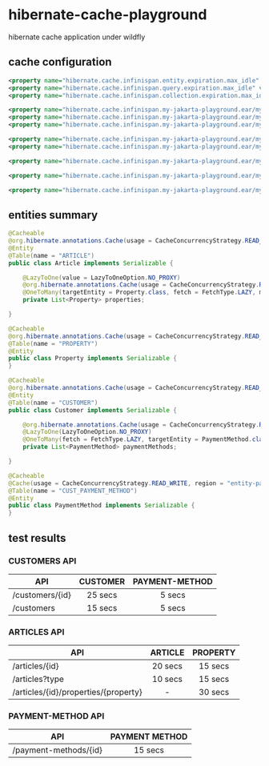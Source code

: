 # hibernate-cache-playground
hibernate cache application under wildfly

## cache configuration

```xml
<property name="hibernate.cache.infinispan.entity.expiration.max_idle" value="30000"/>
<property name="hibernate.cache.infinispan.query.expiration.max_idle" value="5000"/>
<property name="hibernate.cache.infinispan.collection.expiration.max_idle" value="5000"/>

<property name="hibernate.cache.infinispan.my-jakarta-playground.ear/my-jakarta-playground-ejb.jar#primary.entity-articles.expiration.max_idle" value="20000"/>
<property name="hibernate.cache.infinispan.my-jakarta-playground.ear/my-jakarta-playground-ejb.jar#primary.entity-customers.expiration.max_idle" value="25000"/>
<property name="hibernate.cache.infinispan.my-jakarta-playground.ear/my-jakarta-playground-ejb.jar#primary.entity-payment-method.expiration.max_idle" value="15000"/>

<property name="hibernate.cache.infinispan.my-jakarta-playground.ear/my-jakarta-playground-ejb.jar#primary.query-articles.expiration.max_idle" value="10000"/>
<property name="hibernate.cache.infinispan.my-jakarta-playground.ear/my-jakarta-playground-ejb.jar#primary.query-customers.expiration.max_idle" value="15000"/>

<property name="hibernate.cache.infinispan.my-jakarta-playground.ear/my-jakarta-playground-ejb.jar#primary.nested-article-properties.expiration.max_idle" value="15000"/>

<property name="hibernate.cache.infinispan.my-jakarta-playground.ear/my-jakarta-playground-ejb.jar#primary.entity-customers.eviction.max_entries" value="3"/>

<property name="hibernate.cache.infinispan.my-jakarta-playground.ear/my-jakarta-playground-ejb.jar#primary.entity-payment-method.expiration.life_span" value="10000"/>
```

## entities summary

```java
@Cacheable
@org.hibernate.annotations.Cache(usage = CacheConcurrencyStrategy.READ_ONLY, region = "entity-articles")
@Entity
@Table(name = "ARTICLE")
public class Article implements Serializable {

    @LazyToOne(value = LazyToOneOption.NO_PROXY)
    @org.hibernate.annotations.Cache(usage = CacheConcurrencyStrategy.READ_ONLY, region = "nested-article-properties")
    @OneToMany(targetEntity = Property.class, fetch = FetchType.LAZY, mappedBy = Property_.ARTICLE)
    private List<Property> properties;

}

@Cacheable
@org.hibernate.annotations.Cache(usage = CacheConcurrencyStrategy.READ_ONLY)
@Table(name = "PROPERTY")
@Entity
public class Property implements Serializable {
}

@Cacheable
@org.hibernate.annotations.Cache(usage = CacheConcurrencyStrategy.READ_WRITE, region = "entity-customers")
@Entity
@Table(name = "CUSTOMER")
public class Customer implements Serializable {

    @org.hibernate.annotations.Cache(usage = CacheConcurrencyStrategy.READ_WRITE)
    @LazyToOne(LazyToOneOption.NO_PROXY)
    @OneToMany(fetch = FetchType.LAZY, targetEntity = PaymentMethod.class, mappedBy = PaymentMethod_.CUSTOMER)
    private List<PaymentMethod> paymentMethods;

}

@Cacheable
@Cache(usage = CacheConcurrencyStrategy.READ_WRITE, region = "entity-payment-method")
@Table(name = "CUST_PAYMENT_METHOD")
@Entity
public class PaymentMethod implements Serializable {
}
```

## test results

### CUSTOMERS API

| API	        			| CUSTOMER      | PAYMENT-METHOD  |
| --------------------- 	|:-------------:| :------------:  |
| /customers/{id}   		| 25 secs		| 5 secs 		  |
| /customers		   		| 15 secs		| 5 secs 		  |

### ARTICLES API

| API	        						| ARTICLE       | PROPERTY		  |
| --------------------- 				|:-------------:| :------------:  |
| /articles/{id}   						| 20 secs		| 15 secs 		  |
| /articles?type	   					| 10 secs		| 15 secs 		  |
| /articles/{id}/properties/{property}	| -				| 30 secs 		  |

### PAYMENT-METHOD API

| API	        						| PAYMENT METHOD    |
| --------------------- 				|:----------------:	|
| /payment-methods/{id}   				| 15 secs			|
